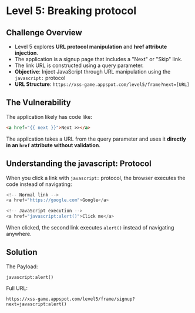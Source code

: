 
# Level 5: Breaking protocol

## Challenge Overview
- Level 5 explores **URL protocol manipulation** and **href attribute injection**.
- The application is a signup page that includes a "Next" or "Skip" link.
- The link URL is constructed using a query parameter.
- **Objective**: Inject JavaScript through URL manipulation using the `javascript:` protocol
- **URL Structure**: `https://xss-game.appspot.com/level5/frame?next=[URL]`

## The Vulnerability
The application likely has code like:
```html
<a href="{{ next }}">Next >></a>
```
The application takes a URL from the query parameter and uses it **directly in an `href` attribute without validation**.

## Understanding the javascript: Protocol
When you click a link with `javascript:` protocol, the browser executes the code instead of navigating:
```js
<!-- Normal link -->
<a href="https://google.com">Google</a>

<!-- JavaScript execution -->
<a href="javascript:alert()">Click me</a>
```
When clicked, the second link executes `alert()` instead of navigating anywhere.

## Solution
The Payload:
```
javascript:alert()
```
Full URL:
```
https://xss-game.appspot.com/level5/frame/signup?next=javascript:alert()
```
